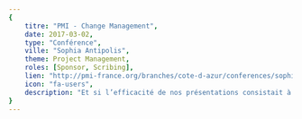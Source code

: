 ```yaml
---
{
	titre: "PMI - Change Management",
	date: 2017-03-02,
	type: "Conférence",
	ville: "Sophia Antipolis",
	theme: Project Management,
	roles: [Sponsor, Scribing],
	lien: "http://pmi-france.org/branches/cote-d-azur/conferences/sophia-antipolis-cote-d-azur-rendre-memorable-votre-presentation-projet",
	icon: "fa-users",
	description: "Et si l’efficacité de nos présentations consistait à innover notre manière de « raconter notre message » et, ainsi, le rendre mémorable !"
}
---
```

